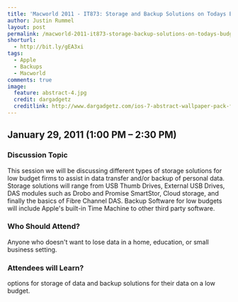 ```yaml
---
title: 'Macworld 2011 - IT873: Storage and Backup Solutions on Todays Budget'
author: Justin Rummel
layout: post
permalink: /macworld-2011-it873-storage-backup-solutions-on-todays-budget/
shorturl:
  - http://bit.ly/gEA3xi
tags: 
  - Apple
  - Backups
  - Macworld
comments: true
image:
  feature: abstract-4.jpg
  credit: dargadgetz
  creditlink: http://www.dargadgetz.com/ios-7-abstract-wallpaper-pack-for-iphone-5-and-ipod-touch-retina/
---
```

January 29, 2011 (1:00 PM – 2:30 PM)
------------------------------------

### Discussion Topic
This session we will be discussing different types of storage solutions for low budget firms to assist in data transfer and/or backup of personal data. Storage solutions will range from USB Thumb Drives, External USB Drives, DAS modules such as Drobo and Promise SmartStor, Cloud storage, and finally the basics of Fibre Channel DAS. Backup Software for low budgets will include Apple's built-in Time Machine to other third party software.

### Who Should Attend?
Anyone who doesn't want to lose data in a home, education, or small business setting.

### Attendees will Learn?
options for storage of data and backup solutions for their data on a low budget.
